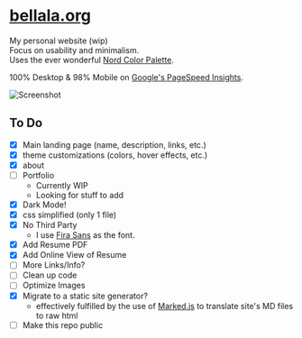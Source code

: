 # [bellala.org](https://bellala.org)
My personal website (wip)  
Focus on usability and minimalism.  
Uses the ever wonderful [Nord Color Palette](https://www.nordtheme.com/).  

100% Desktop & 98% Mobile on [Google's PageSpeed Insights](https://developers.google.com/speed/pagespeed/insights/?url=http%3A%2F%2Fbellala.org).

![Screenshot](https://bellala.org/assets/pics/site.webp)

## To Do
- [x] Main landing page (name, description, links, etc.)
- [x] theme customizations (colors, hover effects, etc.)
- [x] about
- [ ] Portfolio
  - Currently WIP
  - Looking for stuff to add
- [x] Dark Mode!
- [x] css simplified (only 1 file)
- [x] No Third Party
  - I use [Fira Sans](https://github.com/mozilla/Fira) as the font.
- [x] Add Resume PDF
- [x] Add Online View of Resume
- [ ] More Links/Info?
- [ ] Clean up code
- [ ] Optimize Images
- [x] Migrate to a static site generator?
  - effectively fulfilled by the use of [Marked.js](https://marked.js.org/) to translate site's MD files to raw html
- [ ] Make this repo public
